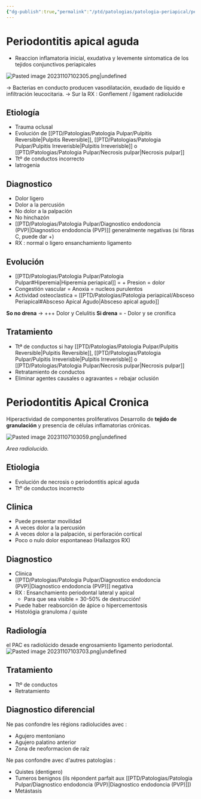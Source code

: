 ```yaml
---
{"dg-publish":true,"permalink":"/ptd/patologias/patologia-periapical/periodontitis-apical/"}
---
```



# Periodontitis apical aguda

- Reaccion inflamatoria inicial, exudativa y levemente sintomatica de los tejidos conjunctivos periapicales

![Pasted image 20231107102305.png|undefined](/img/user/PTD/M%C3%A9dias/Pasted%20image%2020231107102305.png)

-> Bacterias en conducto producen vasodilatación, exudado de líquido e infiltración leucocitaria.
→ Sur la RX : Gonflement / ligament radiolucide 

## Etiología 

- Trauma oclusal 
- Evolución de [[PTD/Patologias/Patologia Pulpar/Pulpitis Reversible\|Pulpitis Reversible]], [[PTD/Patologias/Patologia Pulpar/Pulpitis Irreverisble\|Pulpitis Irreverisble]] o [[PTD/Patologias/Patologia Pulpar/Necrosis pulpar\|Necrosis pulpar]]
- Ttº de conductos incorrecto 
- Iatrogenia 

## Diagnostico 

- Dolor ligero
- Dolor a la percusión 
- No dolor a la palpación 
- No hinchazón 
- [[PTD/Patologias/Patologia Pulpar/Diagnostico endodoncia (PVP)\|Diagnostico endodoncia (PVP)]] generalmente negativas (si fibras C, puede dar +)
- RX : normal o ligero ensanchamiento ligamento

## Evolución

- [[PTD/Patologias/Patologia Pulpar/Patologia Pulpar#Hiperemia\|Hiperemia periapical]] = + Presion = dolor
- Congestión vascular = Anoxia = nucleos purulentos
- Actividad osteoclastica = [[PTD/Patologias/Patologia periapical/Absceso Periapical#Absceso Apical Agudo\|Absceso apical agudo]]


**So no drena** -> +++ Dolor y Celulitis
**Si drena** = - Dolor y se cronifica

## Tratamiento

- Ttª de conductos si hay [[PTD/Patologias/Patologia Pulpar/Pulpitis Reversible\|Pulpitis Reversible]], [[PTD/Patologias/Patologia Pulpar/Pulpitis Irreverisble\|Pulpitis Irreverisble]] o [[PTD/Patologias/Patologia Pulpar/Necrosis pulpar\|Necrosis pulpar]]
- Retratamiento de conductos
- Eliminar agentes causales o agravantes = rebajar oclusión 


# Periodontitis Apical Cronica

Hiperactividad de componentes proliferativos
Desarrollo de **tejido de granulación** y presencia de células inflamatorias crónicas.

![Pasted image 20231107103059.png|undefined](/img/user/PTD/M%C3%A9dias/Pasted%20image%2020231107103059.png)

*Area radiolucido.*

## Etiologia

- Evolución de necrosis o periodontitis apical aguda
- Ttº de conductos incorrecto


## Clinica

- Puede presentar movilidad
- A veces dolor a la percusión
- A veces dolor a la palpación, si perforación cortical
- Poco o nulo dolor espontaneao (Hallazgos RX)

## Diagnostico

- Clinica
- [[PTD/Patologias/Patologia Pulpar/Diagnostico endodoncia (PVP)\|Diagnostico endodoncia (PVP)]] negativa
- RX : Ensanchamiento periodontal lateral y apical
	- Para que sea visible = 30-50% de destrucción!
- Puede haber reabsorción de ápice o hipercementosis
- Histológia granuloma / quiste

## Radiología 

el PAC es radiolúcido desade engrosamiento ligamento periodontal.
![Pasted image 20231107103703.png|undefined](/img/user/PTD/M%C3%A9dias/Pasted%20image%2020231107103703.png)

## Tratamiento

- Ttº de conductos
- Retratamiento

## Diagnostico diferencial


Ne pas confondre les régions radiolucides avec : 
- Agujero mentoniano
- Agujero palatino anterior
- Zona de neoformacion de raíz

Ne pas confondre avec d'autres patologías :
- Quistes (dentigero)
- Tumeros benignos (ils répondent parfait aux [[PTD/Patologias/Patologia Pulpar/Diagnostico endodoncia (PVP)\|Diagnostico endodoncia (PVP)]])
- Metástasis